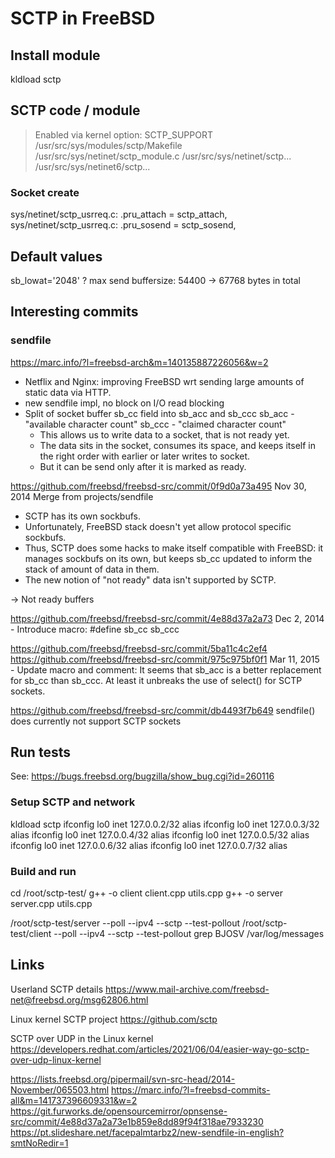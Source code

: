 # SCTP in FreeBSD

## Install module
kldload sctp

## SCTP code / module
> Enabled via kernel option: SCTP_SUPPORT
/usr/src/sys/modules/sctp/Makefile
/usr/src/sys/netinet/sctp_module.c
/usr/src/sys/netinet/sctp...
/usr/src/sys/netinet6/sctp...

### Socket create
sys/netinet/sctp_usrreq.c:      .pru_attach = sctp_attach,
sys/netinet/sctp_usrreq.c:      .pru_sosend = sctp_sosend,

## Default values
sb_lowat='2048'
? max send buffersize: 54400 -> 67768 bytes in total

## Interesting commits

### sendfile
https://marc.info/?l=freebsd-arch&m=140135887226056&w=2
- Netflix and Nginx: improving FreeBSD wrt sending large amounts of static data via HTTP.
- new sendfile impl, no block on I/O read blocking
- Split of socket buffer sb_cc field into sb_acc and sb_ccc
  sb_acc - "available character count"
  sb_ccc - "claimed character count"
  - This allows us to write data to a socket, that is not ready yet.
  - The data sits in the socket, consumes its space, and keeps itself in the right order with earlier or later writes to socket.
  - But it can be send only after it is marked as ready.

https://github.com/freebsd/freebsd-src/commit/0f9d0a73a495
Nov 30, 2014
  Merge from projects/sendfile
  - SCTP has its own sockbufs.
  - Unfortunately, FreeBSD stack doesn't yet allow protocol specific sockbufs.
  - Thus, SCTP does some hacks to make itself compatible with FreeBSD: it manages sockbufs on its own,
    but keeps sb_cc updated to inform the stack of amount of data in them.
  - The new notion of "not ready" data isn't supported by SCTP.

  -> Not ready buffers

https://github.com/freebsd/freebsd-src/commit/4e88d37a2a73
Dec 2, 2014 - Introduce macro: #define sb_cc sb_ccc

https://github.com/freebsd/freebsd-src/commit/5ba11c4c2ef4
https://github.com/freebsd/freebsd-src/commit/975c975bf0f1
Mar 11, 2015 - Update macro and comment:
  It seems that sb_acc is a better replacement for sb_cc than sb_ccc. At
  least it unbreaks the use of select() for SCTP sockets.

https://github.com/freebsd/freebsd-src/commit/db4493f7b649
  sendfile() does currently not support SCTP sockets

## Run tests
See: https://bugs.freebsd.org/bugzilla/show_bug.cgi?id=260116

### Setup SCTP and network
kldload sctp
ifconfig lo0 inet 127.0.0.2/32 alias
ifconfig lo0 inet 127.0.0.3/32 alias
ifconfig lo0 inet 127.0.0.4/32 alias
ifconfig lo0 inet 127.0.0.5/32 alias
ifconfig lo0 inet 127.0.0.6/32 alias
ifconfig lo0 inet 127.0.0.7/32 alias

### Build and run
cd /root/sctp-test/
g++ -o client client.cpp utils.cpp
g++ -o server server.cpp utils.cpp

/root/sctp-test/server --poll --ipv4 --sctp --test-pollout
/root/sctp-test/client --poll --ipv4 --sctp --test-pollout
grep BJOSV /var/log/messages


## Links
Userland SCTP details
https://www.mail-archive.com/freebsd-net@freebsd.org/msg62806.html

Linux kernel SCTP project
https://github.com/sctp

SCTP over UDP in the Linux kernel
https://developers.redhat.com/articles/2021/06/04/easier-way-go-sctp-over-udp-linux-kernel

https://lists.freebsd.org/pipermail/svn-src-head/2014-November/065503.html
https://marc.info/?l=freebsd-commits-all&m=141737396609331&w=2
https://git.furworks.de/opensourcemirror/opnsense-src/commit/4e88d37a2a73e1b859e8dd89f94f318ae7933230
https://pt.slideshare.net/facepalmtarbz2/new-sendfile-in-english?smtNoRedir=1
